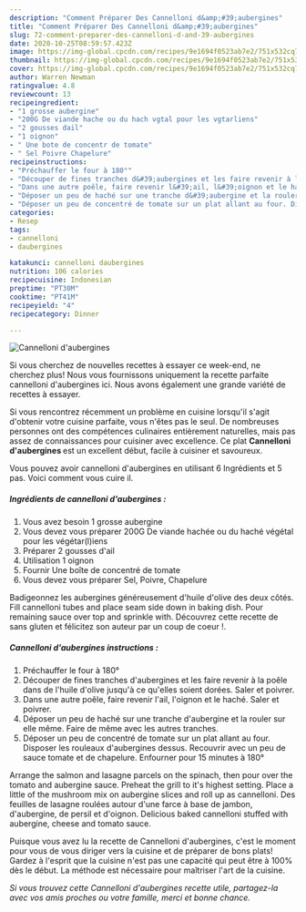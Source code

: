 ```yaml
---
description: "Comment Préparer Des Cannelloni d&amp;#39;aubergines"
title: "Comment Préparer Des Cannelloni d&amp;#39;aubergines"
slug: 72-comment-preparer-des-cannelloni-d-and-39-aubergines
date: 2020-10-25T08:59:57.423Z
image: https://img-global.cpcdn.com/recipes/9e1694f0523ab7e2/751x532cq70/cannelloni-daubergines-photo-principale-de-la-recette.jpg
thumbnail: https://img-global.cpcdn.com/recipes/9e1694f0523ab7e2/751x532cq70/cannelloni-daubergines-photo-principale-de-la-recette.jpg
cover: https://img-global.cpcdn.com/recipes/9e1694f0523ab7e2/751x532cq70/cannelloni-daubergines-photo-principale-de-la-recette.jpg
author: Warren Newman
ratingvalue: 4.8
reviewcount: 13
recipeingredient:
- "1 grosse aubergine"
- "200G De viande hache ou du hach vgtal pour les vgtarliens"
- "2 gousses dail"
- "1 oignon"
- " Une bote de concentr de tomate"
- " Sel Poivre Chapelure"
recipeinstructions:
- "Préchauffer le four à 180°"
- "Découper de fines tranches d&#39;aubergines et les faire revenir à la poêle dans de l&#39;huile d&#39;olive jusqu&#39;à ce qu&#39;elles soient dorées. Saler et poivrer."
- "Dans une autre poêle, faire revenir l&#39;ail, l&#39;oignon et le haché. Saler et poivrer."
- "Déposer un peu de haché sur une tranche d&#39;aubergine et la rouler sur elle même. Faire de même avec les autres tranches."
- "Déposer un peu de concentré de tomate sur un plat allant au four. Disposer les rouleaux d&#39;aubergines dessus. Recouvrir avec un peu de sauce tomate et de chapelure. Enfourner pour 15 minutes à 180°"
categories:
- Resep
tags:
- cannelloni
- daubergines

katakunci: cannelloni daubergines 
nutrition: 106 calories
recipecuisine: Indonesian
preptime: "PT30M"
cooktime: "PT41M"
recipeyield: "4"
recipecategory: Dinner

---
```



![Cannelloni d&#39;aubergines](https://img-global.cpcdn.com/recipes/9e1694f0523ab7e2/751x532cq70/cannelloni-daubergines-photo-principale-de-la-recette.jpg)

Si vous cherchez de nouvelles recettes à essayer ce week-end, ne cherchez plus! Nous vous fournissons uniquement la recette parfaite cannelloni d&#39;aubergines ici. Nous avons également une grande variété de recettes à essayer.

Si vous rencontrez récemment un problème en cuisine lorsqu'il s'agit d'obtenir votre cuisine parfaite, vous n'êtes pas le seul. De nombreuses personnes ont des compétences culinaires entièrement naturelles, mais pas assez de connaissances pour cuisiner avec excellence. Ce plat <strong> Cannelloni d&#39;aubergines </strong> est un excellent début, facile à cuisiner et savoureux.

<!--inarticleads1-->

Vous pouvez avoir cannelloni d&#39;aubergines en utilisant 6 Ingrédients et 5 pas. Voici comment vous cuire il.

##### Ingrédients de cannelloni d&#39;aubergines :

1. Vous avez besoin 1 grosse aubergine
1. Vous devez vous préparer 200G De viande hachée ou du haché végétal pour les végétar(l)iens
1. Préparer 2 gousses d&#39;ail
1. Utilisation 1 oignon
1. Fournir  Une boîte de concentré de tomate
1. Vous devez vous préparer  Sel, Poivre, Chapelure


Badigeonnez les aubergines généreusement d&#39;huile d&#39;olive des deux côtés. Fill cannelloni tubes and place seam side down in baking dish. Pour remaining sauce over top and sprinkle with. Découvrez cette recette de sans gluten et félicitez son auteur par un coup de coeur !. 

<!--inarticleads2-->

##### Cannelloni d&#39;aubergines instructions :

1. Préchauffer le four à 180°
1. Découper de fines tranches d&#39;aubergines et les faire revenir à la poêle dans de l&#39;huile d&#39;olive jusqu&#39;à ce qu&#39;elles soient dorées. Saler et poivrer.
1. Dans une autre poêle, faire revenir l&#39;ail, l&#39;oignon et le haché. Saler et poivrer.
1. Déposer un peu de haché sur une tranche d&#39;aubergine et la rouler sur elle même. Faire de même avec les autres tranches.
1. Déposer un peu de concentré de tomate sur un plat allant au four. Disposer les rouleaux d&#39;aubergines dessus. Recouvrir avec un peu de sauce tomate et de chapelure. Enfourner pour 15 minutes à 180°


Arrange the salmon and lasagne parcels on the spinach, then pour over the tomato and aubergine sauce. Preheat the grill to it&#39;s highest setting. Place a little of the mushroom mix on aubergine slices and roll up as cannelloni. Des feuilles de lasagne roulées autour d&#39;une farce à base de jambon, d&#39;aubergine, de persil et d&#39;oignon. Delicious baked cannelloni stuffed with aubergine, cheese and tomato sauce. 

<!--inarticleads1-->

<p>
Puisque vous avez lu la recette de Cannelloni d&#39;aubergines, c'est le moment pour vous de vous diriger vers la cuisine et de préparer de bons plats! Gardez à l'esprit que la cuisine n'est pas une capacité qui peut être à 100% dès le début. La méthode est nécessaire pour maîtriser l'art de la cuisine.
</p>

<p>
<i>Si vous trouvez cette Cannelloni d&#39;aubergines recette utile, partagez-la avec vos amis proches ou votre famille, merci et bonne chance.</i>
</p>
